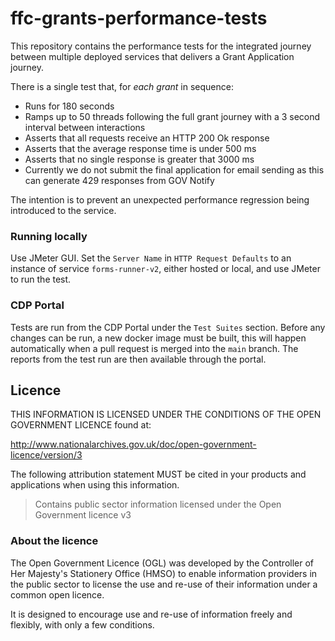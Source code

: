 # ffc-grants-performance-tests

This repository contains the performance tests for the integrated journey between multiple deployed services that delivers a Grant Application journey.

There is a single test that, for *each grant* in sequence:

- Runs for 180 seconds
- Ramps up to 50 threads following the full grant journey with a 3 second interval between interactions
- Asserts that all requests receive an HTTP 200 Ok response
- Asserts that the average response time is under 500 ms
- Asserts that no single response is greater that 3000 ms
- Currently we do not submit the final application for email sending as this can generate 429 responses from GOV Notify

The intention is to prevent an unexpected performance regression being introduced to the service.

### Running locally

Use JMeter GUI. Set the `Server Name` in `HTTP Request Defaults` to an instance of service `forms-runner-v2`, either hosted or local, and use JMeter to run the test. 

### CDP Portal

Tests are run from the CDP Portal under the `Test Suites` section. Before any changes can be run, a new docker image must be built, this will happen automatically when a pull request is merged into the `main` branch. The reports from the test run are then available through the portal.

## Licence

THIS INFORMATION IS LICENSED UNDER THE CONDITIONS OF THE OPEN GOVERNMENT LICENCE found at:

<http://www.nationalarchives.gov.uk/doc/open-government-licence/version/3>

The following attribution statement MUST be cited in your products and applications when using this information.

> Contains public sector information licensed under the Open Government licence v3

### About the licence

The Open Government Licence (OGL) was developed by the Controller of Her Majesty's Stationery Office (HMSO) to enable
information providers in the public sector to license the use and re-use of their information under a common open
licence.

It is designed to encourage use and re-use of information freely and flexibly, with only a few conditions.
